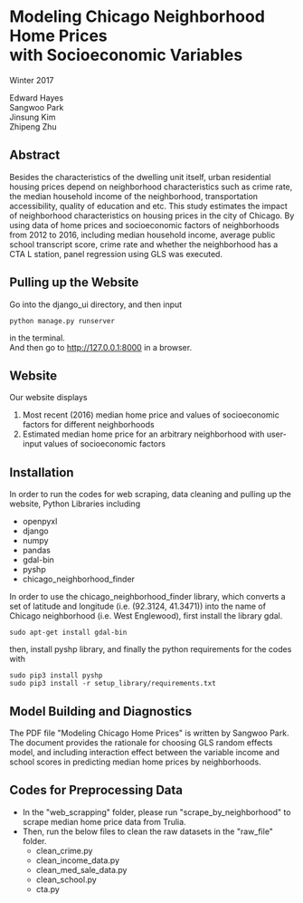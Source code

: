 # Modeling Chicago Neighborhood Home Prices <br /> with Socioeconomic Variables #
Winter 2017 <br />

Edward Hayes <br />
Sangwoo Park <br />
Jinsung Kim <br />
Zhipeng Zhu <br />

## Abstract ##
Besides the characteristics of the dwelling unit itself, urban residential housing prices depend on neighborhood
characteristics such as crime rate, the median household income of the neighborhood, transportation accessibility,
quality of education and etc. This study estimates the impact of neighborhood characteristics on housing prices in
the city of Chicago. By using data of home prices and socioeconomic factors of neighborhoods from 2012 to 2016,
including median household income, average public school transcript score, crime rate and whether the neighborhood
has a CTA L station, panel regression using GLS was executed.

## Pulling up the Website ##
Go into the django_ui directory, and then input <br />
```
python manage.py runserver
```
in the terminal. <br />
And then go to http://127.0.0.1:8000 in a browser.

## Website ##
Our website displays <br />
1) Most recent (2016) median home price and values of socioeconomic factors for different neighborhoods <br />
2) Estimated median home price for an arbitrary neighborhood with user-input values of socioeconomic factors <br />

## Installation ##
In order to run the codes for web scraping, data cleaning and pulling up the website,
Python Libraries including

- openpyxl
- django
- numpy
- pandas
- gdal-bin
- pyshp
- chicago_neighborhood_finder

In order to use the chicago_neighborhood_finder library, which converts a set of latitude and longitude (i.e. (92.3124, 41.3471))
into the name of Chicago neighborhood (i.e. West Englewood), first install the library gdal.
```
sudo apt-get install gdal-bin
```
then, install pyshp library, and finally the python requirements for the codes with 
```
sudo pip3 install pyshp
sudo pip3 install -r setup_library/requirements.txt
```
## Model Building and Diagnostics ##
The PDF file "Modeling Chicago Home Prices" is written by Sangwoo Park. The document provides the rationale for choosing GLS random effects model, and including interaction effect between the variable income and school scores in predicting median home prices by neighborhoods.

## Codes for Preprocessing Data ##
- In the "web_scrapping" folder, please run "scrape_by_neighborhood" to scrape median home price data from Trulia.
- Then, run the below files to clean the raw datasets in the "raw_file" folder.
  - clean_crime.py
  - clean_income_data.py
  - clean_med_sale_data.py
  - clean_school.py
  - cta.py
